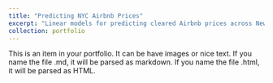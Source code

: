 ```yaml
---
title: "Predicting NYC Airbnb Prices"
excerpt: "Linear models for predicting cleared Airbnb prices across New York city 1<br/><img src='/images/airbnb-bagel.gif' width='400' height='200'>"
collection: portfolio
---
```


This is an item in your portfolio. It can be have images or nice text. If you name the file .md, it will be parsed as markdown. If you name the file .html, it will be parsed as HTML.
